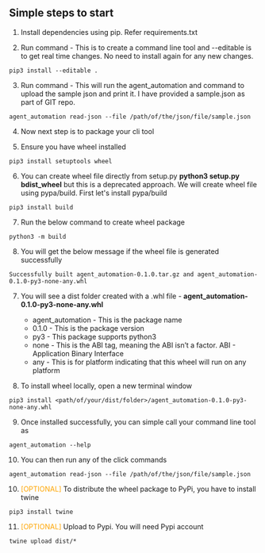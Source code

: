 ## Simple steps to start

1. Install dependencies using pip. Refer requirements.txt

2. Run command - This is to create a command line tool and --editable is to get real time changes. No need to install again for any new changes.
```
pip3 install --editable .
```

3. Run command - This will run the agent_automation and command to upload the sample json and print it. I have provided a sample.json as part of GIT repo.
```
agent_automation read-json --file /path/of/the/json/file/sample.json
```

4. Now next step is to package your cli tool 

5. Ensure you have wheel installed
```
pip3 install setuptools wheel
```

6. You can create wheel file directly from setup.py **python3 setup.py bdist_wheel** but this is a deprecated approach. We will create wheel file using pypa/build. First let's install pypa/build
```
pip3 install build
```

7. Run the below command to create wheel package
```
python3 -m build
```

8. You will get the below message if the wheel file is generated successfully
```
Successfully built agent_automation-0.1.0.tar.gz and agent_automation-0.1.0-py3-none-any.whl
```

7. You will see a dist folder created with a .whl file - **agent_automation-0.1.0-py3-none-any.whl**
    * agent_automation - This is the package name
    * 0.1.0 - This is the package version
    * py3 - This package supports python3
    * none - This is the ABI tag, meaning the ABI isn’t a factor. ABI - Application Binary Interface
    * any - This is for platform indicating that this wheel will run on any platform

8. To install wheel locally, open a new terminal window
```
pip3 install <path/of/your/dist/folder>/agent_automation-0.1.0-py3-none-any.whl
```

9. Once installed successfully, you can simple call your command line tool as
```
agent_automation --help
```

10. You can then run any of the click commands
```
agent_automation read-json --file /path/of/the/json/file/sample.json
``` 

10. <span style="color:Orange">[OPTIONAL]</span> To distribute the wheel package to PyPi, you have to install twine
```
pip3 install twine
```

11. <span style="color:Orange">[OPTIONAL]</span> Upload to Pypi. You will need Pypi account
```
twine upload dist/*
```
